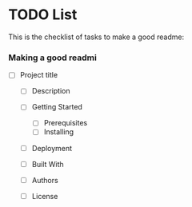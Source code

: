 # TODO List
This is the checklist of tasks to make a good readme:

### Making a good readmi
- [ ] Project title
    - [ ] Description
    - [ ] Getting Started
        - [ ] Prerequisites
        - [ ] Installing
    - [ ] Deployment
    - [ ] Built With
    - [ ] Authors
    - [ ] License
 
